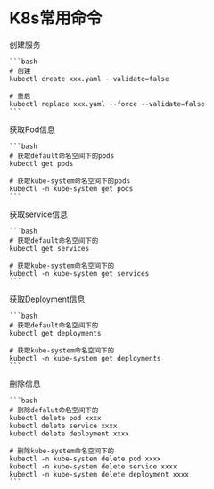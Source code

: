 # K8s常用命令

创建服务

    ```bash
    # 创建
    kubectl create xxx.yaml --validate=false

    # 重启
    kubectl replace xxx.yaml --force --validate=false
    ```

获取Pod信息

    ```bash
    # 获取default命名空间下的pods
    kubectl get pods

    # 获取kube-system命名空间下的pods
    kubectl -n kube-system get pods
    ```

获取service信息

    ```bash
    # 获取default命名空间下的
    kubectl get services

    # 获取kube-system命名空间下的
    kubectl -n kube-system get services
    ```

获取Deployment信息

    ```bash
    # 获取default命名空间下的
    kubectl get deployments

    # 获取kube-system命名空间下的
    kubectl -n kube-system get deployments
    ```

删除信息

    ```bash
    # 删除defalut命名空间下的
    kubectl delete pod xxxx
    kubectl delete service xxxx
    kubectl delete deployment xxxx

    # 删除kube-system命名空间下的
    kubectl -n kube-system delete pod xxxx
    kubectl -n kube-system delete service xxxx
    kubectl -n kube-system delete deployment xxxx
    ```